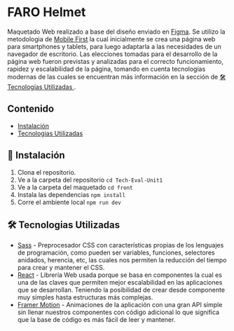# FARO Helmet

Maquetado Web realizado a base del diseño enviado en [Figma](https://www.figma.com/file/7tnpYXhx2K8xMnIifzXvSJ/Untitled?node-id=0%3A1). Se utilizo la metodologia de [Mobile First](https://desarrolloweb.com/articulos/mobile-first-responsive.html) la cual inicialmente se crea una página web para smartphones y tablets, para luego adaptarla a las necesidades de un navegador de escritorio. Las elecciones tomadas para el desarrollo de la página web fueron previstas y analizadas para el correcto funcionamiento, rapidez y escalabilidad de la página, tomando en cuenta tecnologías modernas de las cuales se encuentran más información en la sección de [ 🛠️ Tecnologías Utilizadas ](#%EF%B8%8F-tecnologias-utilizadas).

## Contenido
  - [Instalación](#-instalación)
  - [Tecnologias Utilizadas](#%EF%B8%8F-tecnologias-utilizadas)

## 🚀 Instalación
1. Clona el repositorio.
2. Ve a la carpeta del repositorio `cd Tech-Eval-Unit1`
3. Ve a la carpeta del maquetado `cd front`
4. Instala las dependencias `npm install`
5. Corre el ambiente local `npm run dev`

## 🛠️ Tecnologias Utilizadas 

* [Sass](https://sass-lang.com/) - Preprocesador CSS con características propias de los lenguajes de programación, como pueden ser variables, funciones, selectores anidados, herencia, etc, las cuales nos permiten la reducción del tiempo para crear y mantener el CSS.
* [React](https://es.reactjs.org/) - Librería Web usada porque se basa en componentes la cual es una de las claves que permiten mejor escalabilidad en las aplicaciones que se desarrollan. Teniendo la posibilidad de crear desde componente muy simples hasta estructuras más complejas.
* [Framer Motion](https://www.framer.com/motion/) - Animaciones de la aplicación con una gran API simple sin llenar nuestros componentes con código adicional lo que significa que la base de código es más fácil de leer y mantener.
